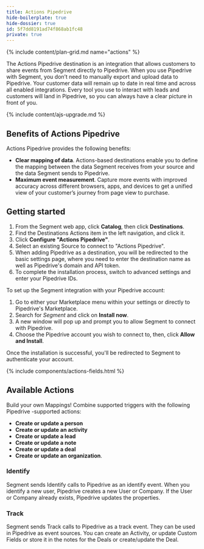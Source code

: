 ```yaml
---
title: Actions Pipedrive
hide-boilerplate: true
hide-dossier: true
id: 5f7dd8191ad74f868ab1fc48
private: true
---
```


{% include content/plan-grid.md name="actions" %}

The Actions Pipedrive destination is an integration that allows customers to share events from Segment directly to Pipedrive. When you use Pipedrive with Segment, you don’t need to manually export and upload data to Pipedrive. Your customer data will remain up to date in real time and across all enabled integrations. Every tool you use to interact with leads and customers will land in Pipedrive, so you can always have a clear picture in front of you.

{% include content/ajs-upgrade.md %}

## Benefits of Actions Pipedrive

Actions Pipedrive provides the following benefits:

- **Clear mapping of data**.  Actions-based destinations enable you to define the mapping between the data Segment receives from your source and the data Segment sends to Pipedrive.
- **Maximum event measurement**. Capture more events with improved accuracy across different browsers, apps, and devices to get a unified view of your customer’s journey from page view to purchase.

## Getting started

1. From the Segment web app, click **Catalog**, then click **Destinations**.
2. Find the Destinations Actions item in the left navigation, and click it.
3. Click **Configure "Actions Pipedrive"**.
4. Select an existing Source to connect to "Actions Pipedrive".
5. When adding Pipedrive as a destination, you will be redirected to the basic settings page, where you need to enter the destination name as well as Pipedrive's domain and API token.
6. To complete the installation process, switch to advanced settings and enter your Pipedrive IDs.

To set up the Segment integration with your Pipedrive account:
1. Go to either your Marketplace menu within your settings or directly to Pipedrive's Marketplace.
2. Search for *Segment* and click on **Install now**.
3. A new window will pop up and prompt you to allow Segment to connect with Pipedrive.
4. Choose the Pipedrive account you wish to connect to, then, click **Allow and Install**.

Once the installation is successful, you'll be redirected to Segment to authenticate your account.

{% include components/actions-fields.html %}

## Available Actions
Build your own Mappings! Combine supported triggers with the following Pipedrive -supported actions:
- **Create or update a person**
- **Create or update an activity**
- **Create or update a lead**
- **Create or update a note**
- **Create or update a deal**
- **Create or update an organization**.

### Identify
Segment sends Identify calls to Pipedrive as an identify event. When you identify a new user, Pipedrive creates a new User or Company. If the User or Company already exists, Pipedrive updates the properties.

### Track
Segment sends Track calls to Pipedrive as a track event. They can be used in Pipedrive as event sources. You can create an Activity, or update Custom Fields or store it in the notes for the Deals or create/update the Deal.
